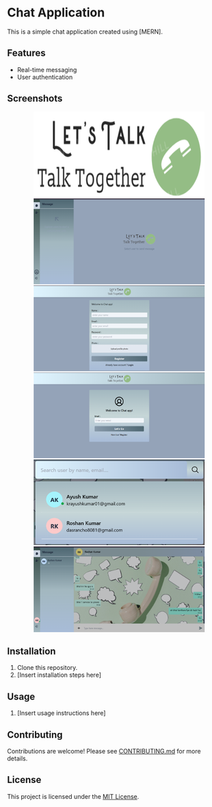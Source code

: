 ﻿# Chat Application

This is a simple chat application created using [MERN].

## Features

- Real-time messaging
- User authentication

## Screenshots

<div style="text-align: center; margin-left: 20px; align-item:center; justify-content:center">
  <img src="./client/src/assets/s.png" width="400" height="200">
</div>
<div style="text-align: center; margin-left: 20px; align-item:center; justify-content:center">
  <img src="./client/src/assets/s1.png" width="400" height="200">
</div>
<div style="text-align: center; margin-left: 20px; align-item:center; justify-content:center">
  <img src="./client/src/assets/s2.png" width="400" height="200">
</div>
<div style="text-align: center; margin-left: 20px; align-item:center; justify-content:center">
  <img src="./client/src/assets/s3.png" width="400" height="200">
</div>
<div style="text-align: center; margin-left: 20px; align-item:center; justify-content:center">
  <img src="./client/src/assets/s4.png" width="400" height="200">
</div>
<div style="text-align: center; margin-left: 20px; align-item:center; justify-content:center">
  <img src="./client/src/assets/s5.png" width="400" height="200">
</div>

## Installation

1. Clone this repository.
2. [Insert installation steps here]

## Usage

1. [Insert usage instructions here]

## Contributing

Contributions are welcome! Please see [CONTRIBUTING.md](CONTRIBUTING.md) for more details.

## License

This project is licensed under the [MIT License](LICENSE).

